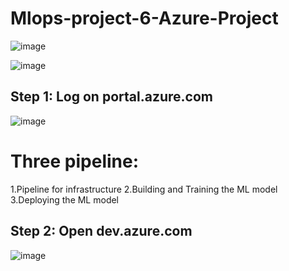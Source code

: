 # Mlops-project-6-Azure-Project

![image](https://github.com/nibinkjoseph/Mlops-project-6--Azure-Project/assets/63180074/86e24ec1-f946-4707-b0ab-9bb091777a26)

![image](https://github.com/nibinkjoseph/Mlops-project-6--Azure-Project/assets/63180074/1b05700d-043c-4a54-8918-5a7252d81d25)

## Step 1: Log on portal.azure.com

![image](https://github.com/nibinkjoseph/Mlops-project-6--Azure-Project/assets/63180074/9aff1573-59ab-4cee-928e-8f999dbb5e4b)


# Three pipeline:

1.Pipeline for infrastructure
2.Building and Training the ML model
3.Deploying the ML model

## Step 2: Open dev.azure.com
![image](https://github.com/nibinkjoseph/Mlops-project-6--Azure-Project/assets/63180074/1b27dd8c-9aab-4860-bd4a-890c97dc1142)
